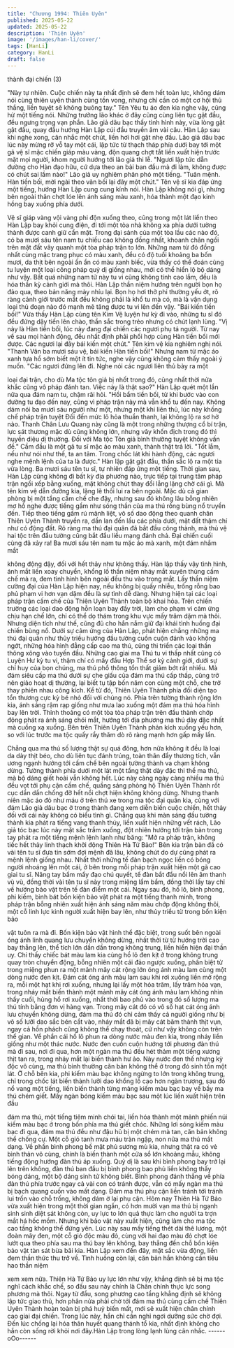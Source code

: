 ```yaml
---
title: "Chương 1994: Thiên Uyên"
published: 2025-05-22
updated: 2025-05-22
description: 'Thiên Uyên'
image: '/images/han-li/cover/'
tags: [HanLi]
category: HanLi
draft: false
---
```


thành đại chiến (3)

"Này tự nhiên. Cuộc chiến này ta nhất định sẽ đem hết toàn lực,
không dám nói cùng thiên uyên thành cùng tồn vong, nhưng chỉ
cần có một cơ hội thủ thắng, liền tuyệt sẽ không buông tay." Tên
Yêu tu áo đen kia nghe vậy, cũng hừ một tiếng nói.
Những trưởng lão khác ở đây cũng cùng liên tục gật đầu, đều
ngưng trọng vạn phần.
Lão giả dâu bạc thấy tình hình này, vừa lòng gật gật đầu, quay
đầu hướng Hàn Lập cúi đầu truyền âm vài câu.
Hàn Lập sau khi nghe xong, cân nhắc một chút, liền hơi hơi gật
nhẹ đầu.
Lão giả dâu bạc lúc này mừng rỡ vỗ tay một cái, lập tức từ thạch
tháp phía dưới bay tới một gã vệ sĩ mặc chiến giáp màu vàng,
độn quang chợt tắt liền xuất hiện trước mặt mọi người, khom
người hướng tới lão giả thi lễ.
"Ngươi lập tức dẫn đường cho Hàn đạo hữu, cứ dựa theo an bài
ban đầu mà đi làm, không được có chút sai lầm nào!" Lão giả uy
nghiêm phân phó một tiếng.
"Tuân mệnh. Hàn tiền bối, mời ngài theo vãn bối lại đây một chút."
Tên vệ sĩ kia đáp ứng một tiếng, hướng Hàn Lập cung cung kính
nói.
Hàn Lập không nói gì, nhưng bên ngoài thân chợt lóe lên ánh
sáng màu xanh, hóa thành một đạo kinh hồng bay xuống phía
dưới.

Vệ sĩ giáp vàng vội vàng phi độn xuống theo, cũng trong một lát
liền theo Hàn Lập bay khỏi cung điện, đi tới một tòa nhà không xa
phía dưới tường thành được canh giữ cẩn mật.
Trong đại sảnh của một tòa lầu các nào đó, có ba mươi sáu tên
nam tu chiều cao không đồng nhất, khoanh chân ngồi trên mặt
đất vây quanh một tòa pháp trận to lớn.
Những nam tử đó đồng nhất cùng mặc trang phục có màu xanh,
đều có độ tuổi khoảng ba bốn mươi, da thịt bên ngoài ẩn ẩn có
màu xanh biếc, vừa thấy có thể đoán cùng tu luyện một loại công
pháp quỷ dị giống nhau, mới có thể hiển lộ bộ dáng như vậy.
Bất quá những nam tử này tu vi cũng không tính cao lắm, đều là
hóa thần kỳ cảnh giới mà thôi.
Hàn Lập thần niệm hướng trên người bọn họ đảo qua, theo bản
năng mày nhíu lại.
Bọn họ hơi thở phi thường yếu ớt, rõ ràng cảnh giới trước mắt
đều không phải là khổ tu mà có, mà là vận dụng loại thủ đoạn nào
đó mạnh mẽ tăng được tu vi lên đến vậy.
"Bái kiến tiền bối!"
Vừa thấy Hàn Lập cùng tên Kim Vệ luyện hư kỳ đi vào, những tu
sĩ đó đều đứng dậy tiến lên chào, thần sắc trong trẻo nhưng có
chút lạnh lùng.
"Vị này là Hàn tiền bối, lúc này đang đại chiến các ngươi phụ tá
người. Từ nay về sau mọi hành động, đều nhất định phải phối hợp
cùng Hàn tiền bối mới được. Các ngươi lại đây bái kiến một chút."
Tên kim vệ kia nghiêm nghị nói.
"Thanh Vân ba mươi sáu vệ, bái kiến Hàn tiền bối!"
Nhưng nam tử mặc áo xanh tựa hồ sớm biết một ít tin tức, nghe
vậy cũng không cảm thấy ngoài ý muốn.
"Các ngươi đứng lên đi. Nghe nói các ngươi liên thủ bày ra một

loại đại trận, cho dù Ma tộc tôn giả bị nhốt trong đó, cũng nhất
thời nửa khắc cũng vô pháp đánh tan. Việc này là thật sao?" Hàn
Lập quét một lần nữa qua đám nam tu, chậm rãi hỏi.
"Hồi bẩm tiền bối, từ khi bước vào con đường tu đạo đến nay,
cũng vì pháp trận này mà vẫn khổ tu đến nay. Không dám nói ba
mươi sáu người như một, nhưng một khi liên thủ, lúc này khống
chế pháp trận tuyệt Đối đến mức lô hỏa thuần thanh, lại không lộ
ra sơ hở nào. Thanh Chân Lưu Quang này cũng là một trong
những thượng cổ bí trận, lực sát thương mặc dù cũng không lớn,
nhưng vây khốn địch trong đó thì huyền diệu dị thường. Đối với
Ma tộc Tôn giả bình thường tuyệt không vấn đề." Cầm đầu là một
gã tu sĩ mặc áo màu xanh, thành thật trả lời.
"Tốt lắm, nếu như nói như thế, ta an tâm. Trong chốc lát khi hành
động, các ngươi nghe mệnh lệnh của ta là được." Hàn lập gật gật
đầu, thần sắc lộ ra một tia vừa lòng.
Ba mươi sáu tên tu sĩ, tự nhiên đáp ứng một tiếng.
Thời gian sau, Hàn Lập cũng không đi bất kỳ địa phương nào,
trực tiếp tại trung tâm pháp trận ngồi xếp bằng xuống, mặt không
chút thay đổi lẳng lặng chờ cái gì.
Mà tên kim vệ dẫn đường kia, lặng lẽ thối lui ra bên ngoài.
Mặc dù cả gian phòng bị một tầng cấm chế che đậy, nhưng sau
đó không lâu bỗng nhiên mơ hồ nghe được tiếng gầm như sóng
thần của ma thú rống bùng nổ truyền đến.
Tiếp theo tiếng gầm rú mãnh liệt, vô số dao động theo quanh
chân Thiên Uyên Thành truyền ra, dần lan đến lầu các phía dưới,
mặt đất thậm chí như có động đất.
Rõ ràng ma thú đại quân đã bắt đầu công thành, mà thủ vệ hai
tộc trên đầu tường cũng bắt đầu liều mạng đánh chả.
Đại chiến cuối cùng đã xảy ra!
Ba mươi sáu tên nam tu mặc áo mà xanh, một đám nhắm mắt

không động đậy, đối với hết thảy như không thấy.
Hàn lập thấy vậy tình hình, ánh mắt liền xoay chuyển, khổng lồ
thần niệm nháy mắt xuyên thủng cấm chế mà ra, đem tình hình
bên ngoài đều thu vào trong mắt.
Lấy thần niệm cường đại của Hàn Lập hiện nay, nếu không bị
quấy nhiễu, trống rỗng bao phủ phạm vi hơn vạn dặm đều là sự
tình dễ dàng. Nhưng hiện tại các loại pháp trận cấm chế của
Thiên Uyên Thành toàn bộ khai hỏa. Trên chiến trường các loại
dao động hỗn loạn bay đầy trời, làm cho phạm vi cảm ứng chịu
hạn chế lớn, chỉ có thể dọ thám trong khu vực mấy trăm dặm mà
thôi.
Nhưng diện tích như thế, cũng đủ cho hắn nắm giữ đại khái tình
huống đại chiến bùng nổ.
Dưới sự cảm ứng của Hàn Lập, phát hiện chẳng những ma thú
đại quân như thủy triều hướng đầu tường cuồn cuộn đánh vào
không ngớt, những hóa hình đẳng cấp cao ma thú, cũng thi triển
các loại thần thông xông vào tuyến đầu. Những cao giai ma Thú
tu vi thấp nhất cũng có Luyện Hư kỳ tu vi, thậm chí có mấy đầu
Hợp Thể sơ kỳ cảnh giới, dưới sự chỉ huy của bọn chúng, ma thú
phổ thông tổn thất giảm bớt rất nhiều.
Mà đám siêu cấp ma thú dưới sự che giấu của đám ma thú cấp
thấp, cũng trở nên giảo hoạt dị thường, lại biết tụ tập bốn năm
con cùng một chỗ, che trở thay phiên nhau công kích.
Kể từ đó, Thiên Uyên Thành phía đối diện tạo tổn thương cực kỳ
bé nhỏ đối với chúng nó.
Phía trên tường thành rộng lớn kia, ánh sáng rậm rạp giống như
mưa lao xuống một đám ma thú hóa hình bay lên trời. Thỉnh
thoảng có một tòa tòa pháp trận trên đầu thành chớp động phát ra
ánh sáng chói mắt, hướng tới địa phương ma thú dày đặc nhất
mà cuồng xạ xuống.
Bên trên Thiên Uyên Thành phản kích xuống yếu hơn, so với lúc
trước ma tộc quấy rầy thăm dò rõ ràng mạnh hơn gấp mấy lần.

Chẳng qua ma thú số lượng thật sự quá đông, hơn nữa không ít
đều là loại da dày thịt béo, cho dù liên tục đánh trúng, toàn thân
đầy thương tích, vẫn ương ngạnh hướng tới cấm chế bên ngoài
tường thành va chạm không dừng.
Tường thành phía dưới một lát một tầng thật dày đặc thi thể ma
thú, mà bộ dáng giết hoài vẫn không hết.
Lúc này càng ngày càng nhiều ma thú đều vọt tới phụ cận cấm
chế, quầng sáng phòng hộ Thiên Uyên Thành rốt cục dần dần
chống đỡ hết nổi chợt hiện không không dừng.
Nhưng thanh niên mặc áo đỏ như máu ở trên thú xe trong ma tộc
đại quân kia, cùng với đám Lão giả dâu bạc ở trong thành đang
xem diễn biến cuộc chiến, hết thảy đối với cái này không có biểu
tình gì.
Chẳng qua khi màn sáng đầu tường thành kia phát ra tiếng vang
thanh thúy, liền xuất hiện những vết rách, Lão giả tóc bạc lúc này
mặt sắc trầm xuống, đột nhiên hướng tới trận bàn trong tay phát
ra một tiếng mệnh lệnh lạnh như băng:
"Mở ra pháp trận, không tiếc hết thảy linh thạch khởi động Thiên
Hà Tứ Bảo!"
Bên kia trận bàn đã có vài tên tu sĩ đưa tin sớm đợi mệnh đã lâu,
không chút do dự cũng phát ra mệnh lệnh giống nhau.
Nhất thời những tế đàn bạch ngọc liền có bóng người nhoáng lên
một cái, ở bên trong mỗi pháp trận xuất hiện một gã cao giai tu sĩ.
Nâng tay bấm mấy đạo chú quyết, tế đàn bắt đầu nổi lên âm
thanh vù vù, đồng thời vài tên tu sĩ này trong miệng lẩm bẩm,
đồng thời lấy tay chỉ về hướng bảo vật trên tế đàn điểm một cái.
Ngay sau đó, hồ lô, bình phong, phi kiếm, bình bát bốn kiện bảo
vật phát ra một tiếng thanh minh, trong pháp trận bỗng nhiên xuất
hiện ánh sáng năm màu chớp động không thôi, một cỗ linh lực
kinh người xuất hiện bay lên, như thủy triều từ trong bốn kiện bảo

vật tuôn ra mà đi.
Bốn kiện bảo vật hình thể đặc biệt, trong suốt bên ngoài óng ánh
linh quang lưu chuyển không dừng, nhất thời từ từ hướng trời cao
bay thẳng lên, thể tích lớn dần dần trong không trung, liền hiển
hiện đại thần uy.
Chỉ thấy chiếc bát màu lam kia cùng hồ lô đen kịt ở trong không
trung quay tròn chuyển động, bỗng nhiên một cái đảo ngược
xuống, phân biệt từ trong miệng phun ra một mảnh mây cát rộng
lớn óng ánh màu lam cùng một dòng nước đen kịt.
Đám cát óng ánh màu lam sau khi rơi xuống liền mở rộng ra, mỗi
một hạt khi rơi xuống, nhưng lại lấy một hóa trăm, lấy trăm hóa
vạn, trong nháy mắt biến thành một mảnh mây cát óng ánh màu
lam không nhìn thấy cuối, hùng hổ rơi xuống, nhất thời bao phủ
vào trong đó số lượng ma thú tính bằng đơn vị hàng vạn.
Trong mây cát đó có vô số hạt cát óng ánh lưu chuyển không
dừng, đám ma thú đó chỉ cảm thấy cả người giống như bị vô số
lưỡi dao sắc bén cắt vào, nháy mắt đã bị mây cát băm thành thịt
vụn, ngay cả hồn phách cũng không thể chạy thoát, cứ như vậy
không còn trên thế gian.
Về phần cái hồ lô phun ra dòng nước màu đen kia, trong nháy
liền giống như một thác nước.
Nước đen cuồn cuộn hướng tới phương đàn thú mà đi sau, nơi đi
qua, hơn một ngàn ma thú đều hét thảm một tiếng xương thịt tan
ra, trong nháy mắt lại biến thành hư ảo.
Này nước đen thế nhưng kỳ độc vô cùng, ma thú bình thường
căn bản không thể ở trong đó sinh tồn một lát.
Ở chỗ bên kia, phi kiếm màu bạc không ngừng to lớn trong không
trung, chỉ trong chốc lát biến thành lưỡi dao khổng lồ cao hơn
ngàn trượng, sau đó nổ vang một tiếng, liền biến thành từng
mảng kiếm màu bạc bay về bầy ma thú chém giết.
Mấy ngàn bóng kiếm màu bạc sau một lúc liền xuất hiện trên đầu

đám ma thú, một tiếng tiêm minh chói tai, liền hóa thành một
mảnh phiến núi kiếm màu bạc ở trong bốn phía ma thú giết chóc.
Những lơi sóng kiếm màu bạc đi qua, đám ma thú đều như đậu
hủ bị một chém mà tan, căn bản không thể chống cự.
Một cỗ gió tanh mưa máu tràn ngập, non nửa ma thú mất dạng.
Về phần bình phong bề mặt phủ sương mù kia, nhưng thật ra có
vẻ bình thản vô cùng, chính là biến thành một cửa sổ lớn khoảng
mẫu, không tiếng động hướng đàn thú áp xuống.
Quỷ dị là sau khi bình phong bay trở lại lên trên không, đàn thú
ban đầu bị bình phong bao phủ liền không thấy bóng dáng, một
bộ dáng sinh tử không biết.
Bình phong đánh thẳng về phía đàn thú phía trước ngay cả vài
con có tránh được, vẫn có mấy ngàn ma thú bị bạch quang cuốn
vào mất dạng.
Đám ma thú phụ cận liền tránh tới tránh lui trốn vào chỗ trống,
không dám ở lại phụ cận.
Hôm nay Thiên Hà Tứ Bảo vừa xuất hiện trong một thời gian
ngắn, có hơn mười vạn ma thú bị ngạnh sinh sinh diệt sát không
còn, uy lực to lớn quả thực làm cho người ta trợn mắt há hốc
mồm.
Nhưng khi bảo vật này xuất hiện, cũng làm cho ma tộc cao tầng
không thể đứng yên.
Lúc này sau mấy tiếng thét dài thê lương, một đoàn mây đen, một
cỗ gió độc màu đỏ, cùng với hai đạo màu đỏ chợt lóe lướt qua
theo phía sau ma thú bay lên không, bay thẳng đến chỗ bốn kiện
bảo vật tàn sát bừa bãi kia.
Hàn Lập xem đến đây, mặt sắc vừa động, liền đem thần thức thu
trở về.
Tình huống còn lại, căn bản hắn không cần tiêu hao thần niệm

xem xem nữa. Thiên Hà Tứ Bảo uy lực lớn như vậy, khẳng định
sẽ bị ma tộc nghĩ cách khắc chế, so đấu sau này chính là Chân
chính thực lực song phương mà thôi.
Ngay từ đầu, song phương cao tầng khẳng định sẽ không lập tức
giao thủ, hơn phân nửa phải chờ tới đám ma thú cùng cấm chế
Thiên Uyên Thành hoàn toàn bị phá huỷ biến mất, mới sẽ xuất
hiện chân chính cao giai đại chiến.
Trong lúc này, hắn chỉ cần nghỉ ngơi dưỡng sức chờ đợi.
Đến lúc chống lại hóa thân huyết quang thánh tổ kia, nhất định
không cho hắn còn sống rời khỏi nơi đây.Hàn Lập trong lòng lạnh
lùng cân nhắc.
------oOo------
